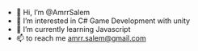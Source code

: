 - 👋 Hi, I’m @AmrrSalem
- 👀 I’m interested in C# Game Development with unity
- 🌱 I’m currently learning Javascript
- 📫  to reach me amrr.salem@gmail.com

<!---
AmrrSalem/AmrrSalem is a ✨ special ✨ repository because its `README.md` (this file) appears on your GitHub profile.
You can click the Preview link to take a look at your changes.
--->
